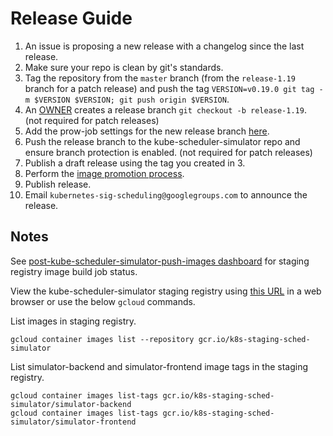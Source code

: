 # Release Guide

1. An issue is proposing a new release with a changelog since the last release.
2. Make sure your repo is clean by git's standards.
3. Tag the repository from the `master` branch (from the `release-1.19` branch for a patch release) and push the tag `VERSION=v0.19.0 git tag -m $VERSION $VERSION; git push origin $VERSION`.
4. An [OWNER](OWNERS) creates a release branch `git checkout -b release-1.19`. (not required for patch releases)
5. Add the prow-job settings for the new release branch [here](https://github.com/kubernetes/test-infra/tree/master/config/jobs/kubernetes-sigs/kube-scheduler-simulator). 
6. Push the release branch to the kube-scheduler-simulator repo and ensure branch protection is enabled. (not required for patch releases)
7. Publish a draft release using the tag you created in 3.
8. Perform the [image promotion process](https://github.com/kubernetes/k8s.io/tree/main/k8s.gcr.io#image-promoter).
9. Publish release.
10. Email `kubernetes-sig-scheduling@googlegroups.com` to announce the release.

## Notes
See [post-kube-scheduler-simulator-push-images dashboard](https://testgrid.k8s.io/sig-scheduling#post-kube-scheduler-simulator-push-images) for staging registry image build job status.

View the kube-scheduler-simulator staging registry using [this URL](https://console.cloud.google.com/gcr/images/k8s-staging-sched-simulator/GLOBAL) in a web browser
or use the below `gcloud` commands.

List images in staging registry.
```shell
gcloud container images list --repository gcr.io/k8s-staging-sched-simulator
```

List simulator-backend and simulator-frontend image tags in the staging registry.
```shell
gcloud container images list-tags gcr.io/k8s-staging-sched-simulator/simulator-backend
gcloud container images list-tags gcr.io/k8s-staging-sched-simulator/simulator-frontend
```
